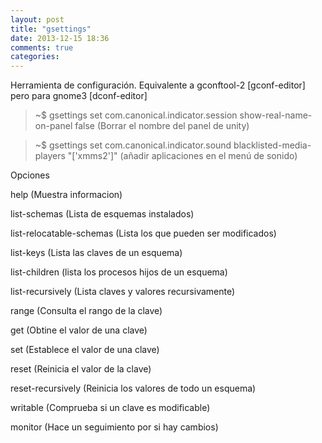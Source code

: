 ```yaml
---
layout: post
title: "gsettings"
date: 2013-12-15 18:36
comments: true
categories: 
---
```

Herramienta de configuración. Equivalente a gconftool-2 [gconf-editor] pero para gnome3 [dconf-editor]

>~$ gsettings set com.canonical.indicator.session show-real-name-on-panel false (Borrar el nombre del panel de unity)

>~$ gsettings set com.canonical.indicator.sound blacklisted-media-players "['xmms2']" (añadir aplicaciones en el menú de sonido)

Opciones

help (Muestra informacion)

list-schemas (Lista de esquemas instalados)

list-relocatable-schemas (Lista los que pueden ser modificados)

list-keys (Lista las claves de un esquema)

list-children	 (lista los procesos hijos de un esquema)

list-recursively (Lista claves y valores recursivamente)

range (Consulta el rango de la clave)

get (Obtine el valor de una clave)

set (Establece el valor de una clave)

reset (Reinicia el valor de la clave)

reset-recursively (Reinicia los valores de todo un esquema)

writable (Comprueba si un clave es modificable)

monitor (Hace un seguimiento por si hay cambios)

